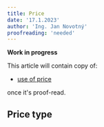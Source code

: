 ```yaml
---
title: Price
date: '17.1.2023'
author: 'Ing. Jan Novotný'
proofreading: 'needed'
---
```


**Work in progress**

This article will contain copy of:

- [use of price](https://evitadb.io/research/assignment/querying/query_language#use-of-price)

once it's proof-read.

## Price type